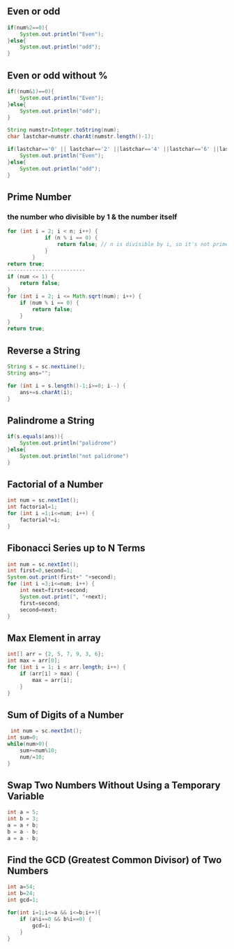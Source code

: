 ## Even or odd

```java
if(num%2==0){
    System.out.println("Even");
}else{
    System.out.println("odd");
}
```

## Even or odd without %

```java
if((num&1)==0){
    System.out.println("Even");
}else{
    System.out.println("odd");
}
```

```java
String numstr=Integer.toString(num);
char lastchar=numstr.charAt(numstr.length()-1);

if(lastchar=='0' || lastchar=='2' ||lastchar=='4' ||lastchar=='6' ||lastchar=='8'  ){
    System.out.println("Even");
}else{
    System.out.println("odd");
}
```

## Prime Number

### the number who divisible by 1 & the number itself

```java
for (int i = 2; i < n; i++) {
            if (n % i == 0) {
                return false; // n is divisible by i, so it's not prime
            }
        }
return true;
-------------------------
if (num <= 1) {
    return false;
}
for (int i = 2; i <= Math.sqrt(num); i++) {
    if (num % i == 0) {
        return false;
    }
}
return true;
```
## Reverse a String
```java
String s = sc.nextLine();
String ans="";

for (int i = s.length()-1;i>=0; i--) {
    ans+=s.charAt(i);
}
```
## Palindrome a String
```java
if(s.equals(ans)){
    System.out.println("palidrome")
}else{
    System.out.println("not palidrome")
}
```
## Factorial of a Number
```java
int num = sc.nextInt();
int factorial=1;
for (int i =1;i<=num; i++) {
    factorial*=i;
}
```
## Fibonacci Series up to N Terms
```java
int num = sc.nextInt();
int first=0,second=1;
System.out.print(first+" "+second);
for (int i =3;i<=num; i++) {
    int next=first+second;
    System.out.print(", "+next);
    first=second;
    second=next;
}
```
## Max Element in array
```java
int[] arr = {2, 5, 7, 9, 3, 6};
int max = arr[0];
for (int i = 1; i < arr.length; i++) {
    if (arr[i] > max) {
        max = arr[i];
    }
}
```
## Sum of Digits of a Number
```java
 int num = sc.nextInt();
int sum=0;
while(num>0){
    sum+=num%10;
    num/=10;
}
```
## Swap Two Numbers Without Using a Temporary Variable

```java
int a = 5;
int b = 3;
a = a + b;
b = a - b;
a = a - b;
```
## Find the GCD (Greatest Common Divisor) of Two Numbers

```java
int a=54;
int b=24;
int gcd=1;

for(int i=1;i<=a && i<=b;i++){
    if (a%i==0 && b%i==0) {
        gcd=i;
    }
}
```
